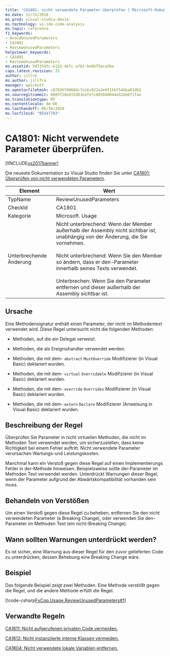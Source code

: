 ```yaml
---
title: 'CA1801: nicht verwendete Parameter überprüfen | Microsoft-Dokumentation'
ms.date: 11/15/2016
ms.prod: visual-studio-dev14
ms.technology: vs-ide-code-analysis
ms.topic: reference
f1_keywords:
- AvoidUnusedParameters
- CA1801
- ReviewUnusedParameters
helpviewer_keywords:
- CA1801
- ReviewUnusedParameters
ms.assetid: 5d73545c-e153-4b7c-a7b2-be6bf5aca5be
caps.latest.revision: 31
author: jillre
ms.author: jillfra
manager: wpickett
ms.openlocfilehash: c87836f99684c7e16c022e3e9f15bf546ba82d62
ms.sourcegitcommit: b885f26e015d03eafe7c885040644a52bb071fae
ms.translationtype: MT
ms.contentlocale: de-DE
ms.lasthandoff: 06/30/2020
ms.locfileid: "85547783"
---
```

# <a name="ca1801-review-unused-parameters"></a>CA1801: Nicht verwendete Parameter überprüfen.
[!INCLUDE[vs2017banner](../includes/vs2017banner.md)]

Die neueste Dokumentation zu Visual Studio finden Sie unter [CA1801: Überprüfen von nicht verwendeten Parametern](/visualstudio/code-quality/ca1801-review-unused-parameters).

|Element|Wert|
|-|-|
|TypName|ReviewUnusedParameters|
|CheckId|CA1801|
|Kategorie|Microsoft. Usage|
|Unterbrechende Änderung|Nicht unterbrechend: Wenn der Member außerhalb der Assembly nicht sichtbar ist, unabhängig von der Änderung, die Sie vornehmen.<br /><br /> Nicht unterbrechend: Wenn Sie den Member so ändern, dass er den-Parameter innerhalb seines Texts verwendet.<br /><br /> Unterbrechen: Wenn Sie den Parameter entfernen und dieser außerhalb der Assembly sichtbar ist.|

## <a name="cause"></a>Ursache
 Eine Methodensignatur enthält einen Parameter, der nicht im Methodentext verwendet wird. Diese Regel untersucht nicht die folgenden Methoden:

- Methoden, auf die ein Delegat verweist.

- Methoden, die als Ereignishandler verwendet werden.

- Methoden, die mit dem- `abstract` `MustOverride` Modifizierer (in Visual Basic) deklariert wurden.

- Methoden, die mit dem- `virtual` `Overridable` Modifizierer (in Visual Basic) deklariert wurden.

- Methoden, die mit dem- `override` `Overrides` Modifizierer (in Visual Basic) deklariert wurden.

- Methoden, die mit dem- `extern` `Declare` Modifizierer (Anweisung in Visual Basic) deklariert wurden.

## <a name="rule-description"></a>Beschreibung der Regel
 Überprüfen Sie Parameter in nicht virtuellen Methoden, die nicht im Methoden Text verwendet werden, um sicherzustellen, dass keine Richtigkeit bei einem Fehler auftritt. Nicht verwendete Parameter verursachen Wartungs-und Leistungskosten.

 Manchmal kann ein Verstoß gegen diese Regel auf einen Implementierungs Fehler in der-Methode hinweisen. Beispielsweise sollte der-Parameter im Methoden Text verwendet werden. Unterdrückt Warnungen dieser Regel, wenn der Parameter aufgrund der Abwärtskompatibilität vorhanden sein muss.

## <a name="how-to-fix-violations"></a>Behandeln von Verstößen
 Um einen Verstoß gegen diese Regel zu beheben, entfernen Sie den nicht verwendeten Parameter (a Breaking Change), oder verwenden Sie den-Parameter im Methoden Text (ein nicht-Breaking Change).

## <a name="when-to-suppress-warnings"></a>Wann sollten Warnungen unterdrückt werden?
 Es ist sicher, eine Warnung aus dieser Regel für den zuvor gelieferten Code zu unterdrücken, dessen Behebung eine Breaking Change wäre.

## <a name="example"></a>Beispiel
 Das folgende Beispiel zeigt zwei Methoden. Eine Methode verstößt gegen die Regel, und die andere Methode erfüllt die Regel.

 [!code-csharp[FxCop.Usage.ReviewUnusedParameters#1](../snippets/csharp/VS_Snippets_CodeAnalysis/FxCop.Usage.ReviewUnusedParameters/cs/FxCop.Usage.ReviewUnusedPerameters.cs#1)]

## <a name="related-rules"></a>Verwandte Regeln
 [CA1811: Nicht aufgerufenen privaten Code vermeiden.](../code-quality/ca1811-avoid-uncalled-private-code.md)

 [CA1812: Nicht instanziierte interne Klassen vermeiden.](../code-quality/ca1812-avoid-uninstantiated-internal-classes.md)

 [CA1804: Nicht verwendete lokale Variablen entfernen.](../code-quality/ca1804-remove-unused-locals.md)
